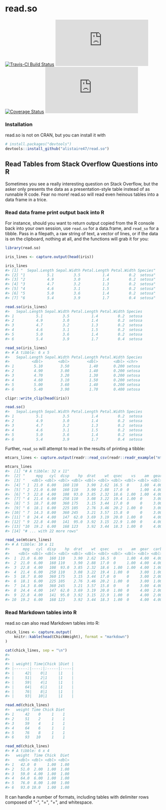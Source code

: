 <!-- README.md is generated from README.Rmd. Please edit that file -->
read.so
=======

[![Travis-CI Build Status](https://travis-ci.org/alistaire47/read.so.svg?branch=master)](https://travis-ci.org/alistaire47/read.so) [![AppVeyor Build Status](https://ci.appveyor.com/api/projects/status/github/alistaire47/read.so?branch=master&svg=true)](https://ci.appveyor.com/project/alistaire47/read.so) [![Coverage Status](https://img.shields.io/codecov/c/github/alistaire47/read.so/master.svg)](https://codecov.io/github/alistaire47/read.so?branch=master) [![CRAN\_Status\_Badge](http://www.r-pkg.org/badges/version/read.so)](https://cran.r-project.org/package=read.so)

### Installation

read.so is not on CRAN, but you can install it with

``` r
# install.packages("devtools")
devtools::install_github("alistaire47/read.so")
```

Read Tables from Stack Overflow Questions into R
------------------------------------------------

Sometimes you see a really interesting question on Stack Overflow, but the asker only presents the data as a presentation-style table instead of as runnable R code. Fear no more! read.so will read even heinous tables into a data frame in a trice.

### Read data frame print output back into R

For instance, should you want to return output copied from the R console back into your own session, use `read.so` for a data.frame, and `read_so` for a tibble. Pass in a filepath, a raw string of text, a vector of lines, or if the data is on the clipboard, nothing at all, and the functions will grab it for you:

``` r
library(read.so)

iris_lines <- capture.output(head(iris))

iris_lines
#> [1] "  Sepal.Length Sepal.Width Petal.Length Petal.Width Species"
#> [2] "1          5.1         3.5          1.4         0.2  setosa"
#> [3] "2          4.9         3.0          1.4         0.2  setosa"
#> [4] "3          4.7         3.2          1.3         0.2  setosa"
#> [5] "4          4.6         3.1          1.5         0.2  setosa"
#> [6] "5          5.0         3.6          1.4         0.2  setosa"
#> [7] "6          5.4         3.9          1.7         0.4  setosa"

read.so(iris_lines)
#>   Sepal.Length Sepal.Width Petal.Length Petal.Width Species
#> 1          5.1         3.5          1.4         0.2  setosa
#> 2          4.9         3.0          1.4         0.2  setosa
#> 3          4.7         3.2          1.3         0.2  setosa
#> 4          4.6         3.1          1.5         0.2  setosa
#> 5          5.0         3.6          1.4         0.2  setosa
#> 6          5.4         3.9          1.7         0.4  setosa

read_so(iris_lines)
#> # A tibble: 6 x 5
#>   Sepal.Length Sepal.Width Petal.Length Petal.Width Species
#>          <dbl>       <dbl>        <dbl>       <dbl> <chr>  
#> 1         5.10        3.50         1.40       0.200 setosa 
#> 2         4.90        3.00         1.40       0.200 setosa 
#> 3         4.70        3.20         1.30       0.200 setosa 
#> 4         4.60        3.10         1.50       0.200 setosa 
#> 5         5.00        3.60         1.40       0.200 setosa 
#> 6         5.40        3.90         1.70       0.400 setosa

clipr::write_clip(head(iris))

read.so()
#>   Sepal.Length Sepal.Width Petal.Length Petal.Width Species
#> 1          5.1         3.5          1.4         0.2  setosa
#> 2          4.9         3.0          1.4         0.2  setosa
#> 3          4.7         3.2          1.3         0.2  setosa
#> 4          4.6         3.1          1.5         0.2  setosa
#> 5          5.0         3.6          1.4         0.2  setosa
#> 6          5.4         3.9          1.7         0.4  setosa
```

Further, `read_so` will attempt to read in the results of printing a tibble:

``` r
mtcars_lines <- capture.output(readr::read_csv(readr::readr_example("mtcars.csv")))

mtcars_lines
#>  [1] "# A tibble: 32 x 11"                                                 
#>  [2] "     mpg   cyl  disp    hp  drat    wt  qsec    vs    am  gear  carb"
#>  [3] "   <dbl> <dbl> <dbl> <dbl> <dbl> <dbl> <dbl> <dbl> <dbl> <dbl> <dbl>"
#>  [4] " 1  21.0  6.00   160 110    3.90  2.62  16.5  0     1.00  4.00  4.00"
#>  [5] " 2  21.0  6.00   160 110    3.90  2.88  17.0  0     1.00  4.00  4.00"
#>  [6] " 3  22.8  4.00   108  93.0  3.85  2.32  18.6  1.00  1.00  4.00  1.00"
#>  [7] " 4  21.4  6.00   258 110    3.08  3.22  19.4  1.00  0     3.00  1.00"
#>  [8] " 5  18.7  8.00   360 175    3.15  3.44  17.0  0     0     3.00  2.00"
#>  [9] " 6  18.1  6.00   225 105    2.76  3.46  20.2  1.00  0     3.00  1.00"
#> [10] " 7  14.3  8.00   360 245    3.21  3.57  15.8  0     0     3.00  4.00"
#> [11] " 8  24.4  4.00   147  62.0  3.69  3.19  20.0  1.00  0     4.00  2.00"
#> [12] " 9  22.8  4.00   141  95.0  3.92  3.15  22.9  1.00  0     4.00  2.00"
#> [13] "10  19.2  6.00   168 123    3.92  3.44  18.3  1.00  0     4.00  4.00"
#> [14] "# ... with 22 more rows"

read_so(mtcars_lines)
#> # A tibble: 10 x 11
#>      mpg   cyl  disp    hp  drat    wt  qsec    vs    am  gear  carb
#>    <dbl> <dbl> <dbl> <dbl> <dbl> <dbl> <dbl> <dbl> <dbl> <dbl> <dbl>
#>  1  21.0  6.00   160 110    3.90  2.62  16.5  0     1.00  4.00  4.00
#>  2  21.0  6.00   160 110    3.90  2.88  17.0  0     1.00  4.00  4.00
#>  3  22.8  4.00   108  93.0  3.85  2.32  18.6  1.00  1.00  4.00  1.00
#>  4  21.4  6.00   258 110    3.08  3.22  19.4  1.00  0     3.00  1.00
#>  5  18.7  8.00   360 175    3.15  3.44  17.0  0     0     3.00  2.00
#>  6  18.1  6.00   225 105    2.76  3.46  20.2  1.00  0     3.00  1.00
#>  7  14.3  8.00   360 245    3.21  3.57  15.8  0     0     3.00  4.00
#>  8  24.4  4.00   147  62.0  3.69  3.19  20.0  1.00  0     4.00  2.00
#>  9  22.8  4.00   141  95.0  3.92  3.15  22.9  1.00  0     4.00  2.00
#> 10  19.2  6.00   168 123    3.92  3.44  18.3  1.00  0     4.00  4.00
```

### Read Markdown tables into R

read.so can also read Markdown tables into R:

``` r
chick_lines <- capture.output(
    knitr::kable(head(ChickWeight), format = "markdown")
)

cat(chick_lines, sep = "\n")
#> 
#> 
#> | weight| Time|Chick |Diet |
#> |------:|----:|:-----|:----|
#> |     42|    0|1     |1    |
#> |     51|    2|1     |1    |
#> |     59|    4|1     |1    |
#> |     64|    6|1     |1    |
#> |     76|    8|1     |1    |
#> |     93|   10|1     |1    |

read.md(chick_lines)
#>   weight Time Chick Diet
#> 1     42    0     1    1
#> 2     51    2     1    1
#> 3     59    4     1    1
#> 4     64    6     1    1
#> 5     76    8     1    1
#> 6     93   10     1    1

read_md(chick_lines)
#> # A tibble: 6 x 4
#>   weight  Time Chick  Diet
#>    <dbl> <dbl> <dbl> <dbl>
#> 1   42.0  0     1.00  1.00
#> 2   51.0  2.00  1.00  1.00
#> 3   59.0  4.00  1.00  1.00
#> 4   64.0  6.00  1.00  1.00
#> 5   76.0  8.00  1.00  1.00
#> 6   93.0 10.0   1.00  1.00
```

It can handle a number of formats, including tables with delimiter rows composed of "-", "=", "+", and whitespace.
